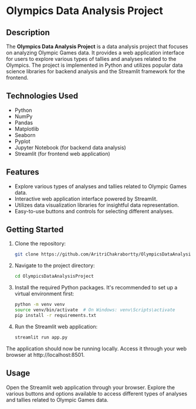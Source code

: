 
# Olympics Data Analysis Project

## Description

The **Olympics Data Analysis Project** is a data analysis project that focuses on analyzing Olympic Games data. It provides a web application interface for users to explore various types of tallies and analyses related to the Olympics. The project is implemented in Python and utilizes popular data science libraries for backend analysis and the Streamlit framework for the frontend.

## Technologies Used

- Python
- NumPy
- Pandas
- Matplotlib
- Seaborn
- Pyplot
- Jupyter Notebook (for backend data analysis)
- Streamlit (for frontend web application)

## Features

- Explore various types of analyses and tallies related to Olympic Games data.
- Interactive web application interface powered by Streamlit.
- Utilizes data visualization libraries for insightful data representation.
- Easy-to-use buttons and controls for selecting different analyses.

## Getting Started

1. Clone the repository:

   ```bash
   git clone https://github.com/AritriChakrabortty/OlympicsDataAnalysisProject.git

2. Navigate to the project directory:

    ```bash
    cd OlympicsDataAnalysisProject

3. Install the required Python packages. It's recommended to set up a virtual environment first:

    ```bash
    python -m venv venv
    source venv/bin/activate  # On Windows: venv\Scripts\activate
    pip install -r requirements.txt

4. Run the Streamlit web application:

    ```bash
    streamlit run app.py

The application should now be running locally. Access it through your web browser at http://localhost:8501.

## Usage

Open the Streamlit web application through your browser.
Explore the various buttons and options available to access different types of analyses and tallies related to Olympic Games data.
